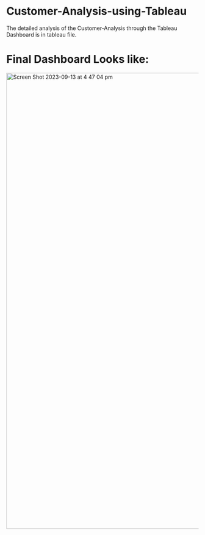 # Customer-Analysis-using-Tableau

The detailed analysis of the Customer-Analysis through the Tableau Dashboard is in tableau file.

# Final Dashboard Looks like:

<img width="1196" alt="Screen Shot 2023-09-13 at 4 47 04 pm" src="https://github.com/amalseby/Customer-Analysis-using-Tableau/assets/60167060/9b66c03a-6f0c-4447-9d8f-a3897305902a">





